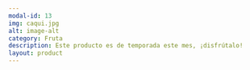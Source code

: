 ```yaml
---
modal-id: 13
img: caqui.jpg
alt: image-alt
category: Fruta
description: Este producto es de temporada este mes, ¡disfrútalo!
layout: product
---
```

